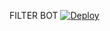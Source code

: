 FILTER BOT 
[![Deploy](https://www.herokucdn.com/deploy/button.svg)](https://heroku.com/deploy?template=https://github.com/DRAGON-NOOB/tgbot)
